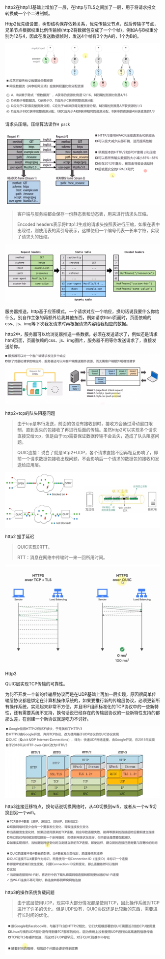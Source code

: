 

http2在http1.1基础上增加了一层，在http与TLS之间加了一层，用于将请求报文转换成一个个二进制帧。

Http2优先级设置，树形结构保存依赖关系，优先传输父节点，然后传输子节点，兄弟节点根据权重比例传输帧(http2将数据包变成了一个个帧)，例如A与B权重分别为12与4，因此在发送数据帧时，发送4个帧有3个为A的，1个为B的。

![image-20210414123819862](media/网络课http2/image-20210414123819862.png)



请求头压缩，压缩算法读作`H pack`

![image-20210414124413450](media/网络课http2/image-20210414124413450.png)

> 客户端与服务端都会保存一份静态表和动态表，用来进行请求头压缩。
>
> Encoded headers表示将http1.1生成的请求头按照表进行压缩，如果在表中出现过，则使用表的索引号表示，这样使用一个编号代表一长串字符，实现了请求头的压缩。 

![image-20210414133816102](media/网络课http2/image-20210414133816102.png)





服务器推送，http基于应答模式，一个请求对应一个响应，换句话说我要什么你给什么，别自作主张的再额外给我其他东西，例如请求html页面时，页面依赖的css、js、img等下次我发请求时再根据请求内容给我相应的数据。

http2中，服务器可以给浏览器推送一些数据，必须在发送请求了，例如还是请求html页面，页面依赖的css、js、img图片，服务器不用等你发送请求了，直接发送给你。

![image-20210414124627166](media/网络课http2/image-20210414124627166.png)

http2+tcp的队头阻塞问题

> 由于tcp是串行发送，前面的包没有接收到时，接收方会通过滑动窗口限制，直到丢失的包接收了再进行后面的传输。虽然http2可以实现多个请求直接交给tcp，但是由于tcp需要保证数据传输不会丢失，造成了队头阻塞问题。
>
> QUIC连接：说白了就是http2+UDP，各个请求直接不回再相互影响了，即前一个请求数据包接收出现问题，不会影响后一个请求的数据包的接收和发送给应用层。

![image-20210414125358057](media/网络课http2/image-20210414125358057.png)



http2 握手延迟

> QUIC实现0RTT。
>
> RTT：消息在网络中传输时一来一回所用时间。

![image-20210414130048640](media/网络课http2/image-20210414130048640.png)



Http3

QUIC层实现TCP传输的可靠性。

为何不开发一个新的传输层协议而是在UDP基础上再加一层实现，原因很简单传输层协议都是绑定在计算机操作系统的，如果要推行新的传输层协议，必须更新所有操作系统，实现起来非常不方便，并且IEIF组织标准化的TCP协议中的一些新特性，还有需要系统不支持，换句话说已经存在的传输层协议的一些新特性支持的都那么差，在创建一个新协议就是吃力不讨好。

![image-20210414130334916](media/网络课http2/image-20210414130334916.png)



http3连接迁移特点，换句话说切换网络时，从4G切换到wifi，或者从一个wifi切换到另一个wifi。 

![image-20210414131413661](media/网络课http2/image-20210414131413661.png)

http3的操作系统负载问题

> 由于底层使用UDP，现实中大部分情况都是使用TCP，因此操作系统对TCP进行了许多的优化，但是UDP没有，QUIC协议还是比较新的东西，需要进行长时间的优化。

![image-20210414131709287](media/网络课http2/image-20210414131709287.png)